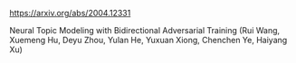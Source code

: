 https://arxiv.org/abs/2004.12331

Neural Topic Modeling with Bidirectional Adversarial Training (Rui Wang, Xuemeng Hu, Deyu Zhou, Yulan He, Yuxuan Xiong, Chenchen Ye, Haiyang Xu)

